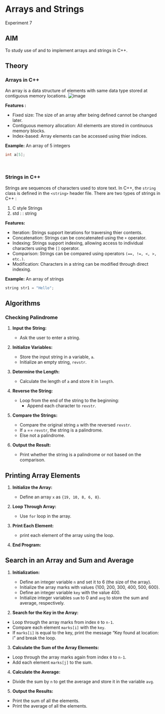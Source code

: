 # Arrays and Strings
Experiment 7


## AIM
To study use of and to implement arrays and strings in C++.

## Theory

### Arrays in C++
An array is a data structure of elements with same data type stored at contiguous memory locations. 
![image](https://github/images.app.goo.gl/o7YGBEiosDpRrsMn8a2d5f40e1371)


**Features :**
- Fixed size: The size of an array after being defined cannot be changed later.
- Contiguous memory allocation: All elements are stored in continuous memory blocks.
- Index-based: Array elements can be accessed using thier indices.

**Example:**
An array of 5 integers
```cpp
int a[5]; 
```
<br>


### Strings in C++
Strings are sequences of characters used to store text. In C++, the `string` class is defined in the ```<string>``` header file. There are two types of strings in C++ : <br>
1. C style Strings
2. std : : string

**Features:**
- Iteration: Strings support iterations for traversing thier contents.
- Concatenation: Strings can be concatenated using the `+` operator.
- Indexing: Strings support indexing, allowing access to individual characters using the `[]` operator.
- Comparison: Strings can be compared using operators `(==, !=, <, >, etc.)`.
- Modification: Characters in a string can be modified through direct indexing.

**Example:**
An array of strings
```cpp
string str1 = "Hello"; 
```
## Algorithms
### Checking Palindrome


1. **Input the String:**
   - Ask the user to enter a string.

2. **Initialize Variables:**
   - Store the input string in a variable, `a`.
   - Initialize an empty string, `revstr`.

3. **Determine the Length:**
   - Calculate the length of `a` and store it in `length`.

4. **Reverse the String:**
   - Loop from the end of the string to the beginning:
     - Append each character to `revstr`.

5. **Compare the Strings:**
   - Compare the original string `a` with the reversed `revstr`.
   - If `a` == `revstr`, the string is a palindrome.
   - Else not a palindrome.

6. **Output the Result:**
   - Print whether the string is a palindrome or not based on the comparison.


## Printing Array Elements

1. **Initialize the Array:**
   - Define an array `x` as  `{19, 10, 8, 6, 8}`.

2. **Loop Through Array:**
   - Use `for` loop in the array.

3. **Print Each Element:**
   - print each element of the array using the loop.

4. **End Program:**



## Search in an Array and Sum and Average

1. **Initialization:**
   - Define an integer variable `n` and set it to 6 (the size of the array).
   - Initialize the array marks with values {100, 200, 300, 400, 500, 600}.
   - Define an integer variable `key` with the value 400.
   - Initialize integer variables `sum` to 0 and `avg` to store the sum and average, respectively.

2.	**Search for the Key in the Array:**
   - Loop through the array marks from index `0` to `n-1`.
   - Compare each element `marks[i]` with the `key`.
   - If `marks[i]` is equal to the key, print the message “Key found at location: i” and break the loop.

3.	**Calculate the Sum of the Array Elements:**
   - Loop through the array marks again from index `0` to `n-1`.
   - Add each element `marks[j]` to the sum.

4.	**Calculate the Average:**
   - Divide the sum by `n` to get the average and store it in the variable `avg`.

5.	**Output the Results:**
   - Print the sum of all the elements.
   - Print the average of all the elements.